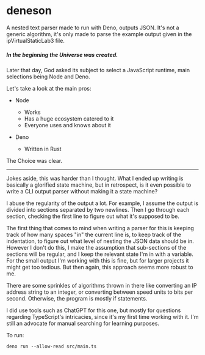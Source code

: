 # deneson

A nested text parser made to run with Deno, outputs JSON. It's not a generic algorithm, it's only made to parse the example output given in the ipVirtualStaticLab3 file. 

##### In the beginning the Universe was created.

Later that day, God asked its subject to select a JavaScript runtime, main
selections being Node and Deno.

Let's take a look at the main pros:

- Node
  - Works
  - Has a huge ecosystem catered to it
  - Everyone uses and knows about it

- Deno
  - Written in Rust

The Choice was clear.

---
Jokes aside, this was harder than I thought. What I ended up writing is basically a glorified state machine, but in retrospect, is it even possible to write a CLI output parser without making it a state machine?

I abuse the regularity of the output a lot. For example, I assume the output is divided into sections separated by two newlines. Then I go through each section, checking the first line to figure out what it's supposed to be. 

The first thing that comes to mind when writing a parser for this is keeping track of how many spaces "in" the current line is, to keep track of the indentation, to figure out what level of nesting the JSON data should be in. However I don't do this, I make the assumption that sub-sections of the sections will be regular, and I keep the relevant state I'm in with a variable. For the small output I'm working with this is fine, but for larger projects it might get too tedious. But then again, this approach seems more robust to me. 

There are some sprinkles of algorithms thrown in there like converting an IP address string to an integer, or converting between speed units to bits per second. Otherwise, the program is mostly if statements. 

I did use tools such as ChatGPT for this one, but mostly for questions regarding TypeScript's intricacies, since it's my first time working with it. I'm still an advocate for manual searching for learning purposes. 

To run:
```console
deno run --allow-read src/main.ts
```
